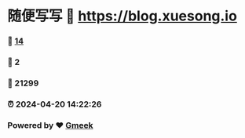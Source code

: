 # 随便写写 :link: https://blog.xuesong.io 
### :page_facing_up: [14](https://blog.xuesong.io/tag.html) 
### :speech_balloon: 2 
### :hibiscus: 21299 
### :alarm_clock: 2024-04-20 14:22:26 
### Powered by :heart: [Gmeek](https://github.com/Meekdai/Gmeek)

